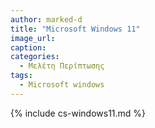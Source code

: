 ```yaml
---
author: marked-d
title: "Microsoft Windows 11"
image_url: 
caption:
categories:
  - Μελέτη Περίπτωσης
tags:
  - Microsoft windows
---
```


{% include cs-windows11.md %}
